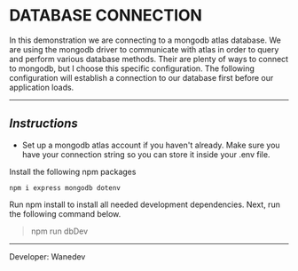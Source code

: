 # DATABASE CONNECTION

In this demonstration we are connecting to a mongodb atlas database. We are using the mongodb driver to communicate with atlas in order to query and perform various database methods. Their are plenty of ways to connect to mongodb, but I choose this specific configuration. The following configuration will establish a connection to our database first before our application loads.

---

## ___Instructions___

- Set up a mongodb atlas account if you haven't already. Make sure you have your connection string so you can store it inside your .env file.

Install the following npm packages
```
npm i express mongodb dotenv

```

Run npm install to install all needed development dependencies. Next, run the following command below.

>npm run dbDev

---

Developer: Wanedev